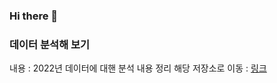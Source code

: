 ### Hi there 👋

### 데이터 분석해 보기
내용 : 2022년 데이터에 대핸 분석 내용 정리
해당 저장소로 이동 : [링크](https://github.com/jus9298/data_analysis)

<!--
**jus9298/jus9298** is a ✨ _special_ ✨ repository because its `README.md` (this file) appears on your GitHub profile.

Here are some ideas to get you started:

- 🔭 I’m currently working on ...
- 🌱 I’m currently learning ...
- 👯 I’m looking to collaborate on ...
- 🤔 I’m looking for help with ...
- 💬 Ask me about ...
- 📫 How to reach me: ...
- 😄 Pronouns: ...
- ⚡ Fun fact: ...
-->

